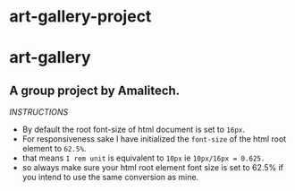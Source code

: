 # art-gallery-project
# art-gallery
## A group project by Amalitech.

*INSTRUCTIONS*
- By default the root font-size of html document is set to `16px`.
- For responsiveness sake I have initialized the `font-size` of the html root element to `62.5%`.
- that means `1 rem unit` is equivalent to `10px`  ie `10px/16px = 0.625.` 
- so always make sure your html root element font size is set to 62.5% if you intend to use the same conversion as mine.
